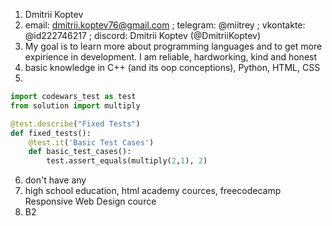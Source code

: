 1. Dmitrii Koptev
2. email: dmitrii.koptev76@gmail.com ; telegram: @miitrey ; vkontakte: @id222746217 ; discord: Dmitrii Koptev (@DmitriiKoptev)
3. My goal is to learn more about programming languages and to get more expirience in development. I am reliable, hardworking, kind and honest
4. basic knowledge in C++ (and its oop conceptions), Python, HTML, CSS
5.
```python
import codewars_test as test
from solution import multiply

@test.describe("Fixed Tests")
def fixed_tests():
    @test.it('Basic Test Cases')
    def basic_test_cases():
        test.assert_equals(multiply(2,1), 2)
```
6. don't have any
7. high school education, html academy cources, freecodecamp Responsive Web Design cource
8. B2